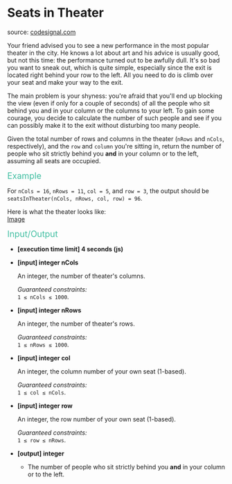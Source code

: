 <h1>Seats in Theater</h1>
<p>source: <a href="https://www.codesignal.com/">codesignal.com</a>
<div><p>Your friend advised you to see a new performance in the most popular theater in the city. He knows a lot about art and his advice is usually good, but not this time: the performance turned out to be awfully dull. It's so bad you want to sneak out, which is quite simple, especially since the exit is located right behind your row to the left. All you need to do is climb over your seat and make your way to the exit.</p>
<p>The main problem is your shyness: you're afraid that you'll end up blocking the view (even if only for a couple of seconds) of all the people who sit behind you and in your column or the columns to your left. To gain some courage, you decide to calculate the number of such people and see if you can possibly make it to the exit without disturbing too many people.</p>
<p>Given the total number of rows and columns in the theater (<code>nRows</code> and <code>nCols</code>, respectively), and the <code>row</code> and <code>column</code> you're sitting in, return the number of people who sit strictly behind you <strong>and</strong> in your column or to the left, assuming all seats are occupied.</p>
<p><span style="color:#44BFA3;font-size:1.4em">Example</span></p>
<p>For <code>nCols = 16</code>, <code>nRows = 11</code>, <code>col = 5</code>, and <code>row = 3</code>, the output should be<br>
<code>seatsInTheater(nCols, nRows, col, row) = 96</code>.</p>
<p>Here is what the theater looks like:<br>
<a href="https://codesignal.s3.amazonaws.com/tasks/seatsInTheater/img/example.png?_tm=1551538730353">Image<a></p>
<p><span style="color:#44BFA3;font-size:1.4em">Input/Output</span></p>
<ul>
<li>
<p><strong>[execution time limit] 4 seconds (js)</strong></p>
</li>
<li>
<p><strong>[input] integer nCols</strong></p>
<p>An integer, the number of theater's columns.</p>
<p><em>Guaranteed constraints:</em><br>
<code>1 ≤ nCols ≤ 1000</code>.</p>
</li>
<li>
<p><strong>[input] integer nRows</strong></p>
<p>An integer, the number of theater's rows.</p>
<p><em>Guaranteed constraints:</em><br>
<code>1 ≤ nRows ≤ 1000</code>.</p>
</li>
<li>
<p><strong>[input] integer col</strong></p>
<p>An integer, the column number of your own seat (1-based).</p>
<p><em>Guaranteed constraints:</em><br>
<code>1 ≤ col ≤ nCols</code>.</p>
</li>
<li>
<p><strong>[input] integer row</strong></p>
<p>An integer, the row number of your own seat (1-based).</p>
<p><em>Guaranteed constraints:</em><br>
<code>1 ≤ row ≤ nRows</code>.</p>
</li>
<li>
<p><strong>[output] integer</strong></p>
<ul>
<li>The number of people who sit strictly behind you <strong>and</strong> in your column or to the left.</li>
</ul>
</li>
</ul>
</div>
